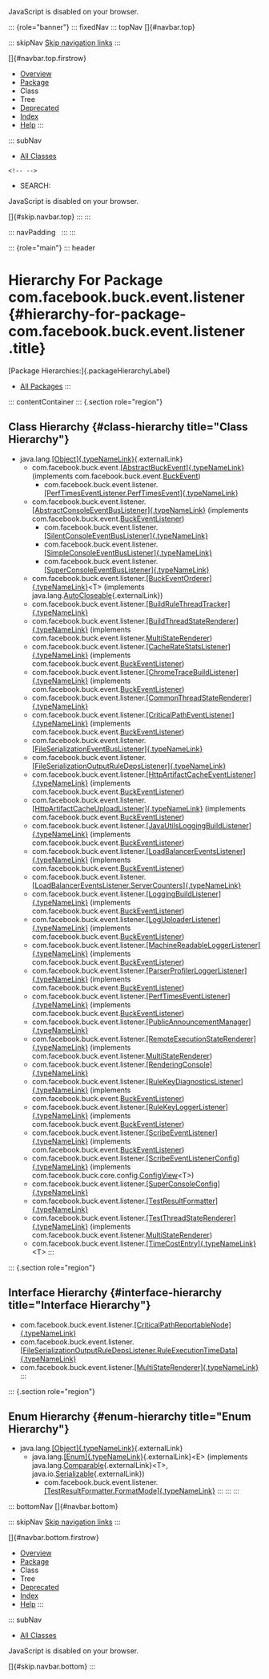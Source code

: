 <div>

JavaScript is disabled on your browser.

</div>

::: {role="banner"}
::: fixedNav
::: topNav
[]{#navbar.top}

::: skipNav
[Skip navigation links](#skip.navbar.top "Skip navigation links")
:::

[]{#navbar.top.firstrow}

-   [Overview](../../../../../index.html)
-   [Package](package-summary.html)
-   Class
-   Tree
-   [Deprecated](../../../../../deprecated-list.html)
-   [Index](../../../../../index-all.html)
-   [Help](../../../../../help-doc.html)
:::

::: subNav
-   [All Classes](../../../../../allclasses.html)

```{=html}
<!-- -->
```
-   SEARCH:

<div>

<div>

JavaScript is disabled on your browser.

</div>

</div>

[]{#skip.navbar.top}
:::
:::

::: navPadding
 
:::
:::

::: {role="main"}
::: header
# Hierarchy For Package com.facebook.buck.event.listener {#hierarchy-for-package-com.facebook.buck.event.listener .title}

[Package Hierarchies:]{.packageHierarchyLabel}

-   [All Packages](../../../../../overview-tree.html)
:::

::: contentContainer
::: {.section role="region"}
## Class Hierarchy {#class-hierarchy title="Class Hierarchy"}

-   java.lang.[[Object]{.typeNameLink}](http://docs.oracle.com/javase/7/docs/api/java/lang/Object.html?is-external=true "class or interface in java.lang"){.externalLink}
    -   com.facebook.buck.event.[[AbstractBuckEvent]{.typeNameLink}](../AbstractBuckEvent.html "class in com.facebook.buck.event")
        (implements
        com.facebook.buck.event.[BuckEvent](../BuckEvent.html "interface in com.facebook.buck.event"))
        -   com.facebook.buck.event.listener.[[PerfTimesEventListener.PerfTimesEvent]{.typeNameLink}](PerfTimesEventListener.PerfTimesEvent.html "class in com.facebook.buck.event.listener")
    -   com.facebook.buck.event.listener.[[AbstractConsoleEventBusListener]{.typeNameLink}](AbstractConsoleEventBusListener.html "class in com.facebook.buck.event.listener")
        (implements
        com.facebook.buck.event.[BuckEventListener](../BuckEventListener.html "interface in com.facebook.buck.event"))
        -   com.facebook.buck.event.listener.[[SilentConsoleEventBusListener]{.typeNameLink}](SilentConsoleEventBusListener.html "class in com.facebook.buck.event.listener")
        -   com.facebook.buck.event.listener.[[SimpleConsoleEventBusListener]{.typeNameLink}](SimpleConsoleEventBusListener.html "class in com.facebook.buck.event.listener")
        -   com.facebook.buck.event.listener.[[SuperConsoleEventBusListener]{.typeNameLink}](SuperConsoleEventBusListener.html "class in com.facebook.buck.event.listener")
    -   com.facebook.buck.event.listener.[[BuckEventOrderer]{.typeNameLink}](BuckEventOrderer.html "class in com.facebook.buck.event.listener")\<T\>
        (implements
        java.lang.[AutoCloseable](http://docs.oracle.com/javase/7/docs/api/java/lang/AutoCloseable.html?is-external=true "class or interface in java.lang"){.externalLink})
    -   com.facebook.buck.event.listener.[[BuildRuleThreadTracker]{.typeNameLink}](BuildRuleThreadTracker.html "class in com.facebook.buck.event.listener")
    -   com.facebook.buck.event.listener.[[BuildThreadStateRenderer]{.typeNameLink}](BuildThreadStateRenderer.html "class in com.facebook.buck.event.listener")
        (implements
        com.facebook.buck.event.listener.[MultiStateRenderer](MultiStateRenderer.html "interface in com.facebook.buck.event.listener"))
    -   com.facebook.buck.event.listener.[[CacheRateStatsListener]{.typeNameLink}](CacheRateStatsListener.html "class in com.facebook.buck.event.listener")
        (implements
        com.facebook.buck.event.[BuckEventListener](../BuckEventListener.html "interface in com.facebook.buck.event"))
    -   com.facebook.buck.event.listener.[[ChromeTraceBuildListener]{.typeNameLink}](ChromeTraceBuildListener.html "class in com.facebook.buck.event.listener")
        (implements
        com.facebook.buck.event.[BuckEventListener](../BuckEventListener.html "interface in com.facebook.buck.event"))
    -   com.facebook.buck.event.listener.[[CommonThreadStateRenderer]{.typeNameLink}](CommonThreadStateRenderer.html "class in com.facebook.buck.event.listener")
    -   com.facebook.buck.event.listener.[[CriticalPathEventListener]{.typeNameLink}](CriticalPathEventListener.html "class in com.facebook.buck.event.listener")
        (implements
        com.facebook.buck.event.[BuckEventListener](../BuckEventListener.html "interface in com.facebook.buck.event"))
    -   com.facebook.buck.event.listener.[[FileSerializationEventBusListener]{.typeNameLink}](FileSerializationEventBusListener.html "class in com.facebook.buck.event.listener")
    -   com.facebook.buck.event.listener.[[FileSerializationOutputRuleDepsListener]{.typeNameLink}](FileSerializationOutputRuleDepsListener.html "class in com.facebook.buck.event.listener")
    -   com.facebook.buck.event.listener.[[HttpArtifactCacheEventListener]{.typeNameLink}](HttpArtifactCacheEventListener.html "class in com.facebook.buck.event.listener")
        (implements
        com.facebook.buck.event.[BuckEventListener](../BuckEventListener.html "interface in com.facebook.buck.event"))
    -   com.facebook.buck.event.listener.[[HttpArtifactCacheUploadListener]{.typeNameLink}](HttpArtifactCacheUploadListener.html "class in com.facebook.buck.event.listener")
        (implements
        com.facebook.buck.event.[BuckEventListener](../BuckEventListener.html "interface in com.facebook.buck.event"))
    -   com.facebook.buck.event.listener.[[JavaUtilsLoggingBuildListener]{.typeNameLink}](JavaUtilsLoggingBuildListener.html "class in com.facebook.buck.event.listener")
        (implements
        com.facebook.buck.event.[BuckEventListener](../BuckEventListener.html "interface in com.facebook.buck.event"))
    -   com.facebook.buck.event.listener.[[LoadBalancerEventsListener]{.typeNameLink}](LoadBalancerEventsListener.html "class in com.facebook.buck.event.listener")
        (implements
        com.facebook.buck.event.[BuckEventListener](../BuckEventListener.html "interface in com.facebook.buck.event"))
    -   com.facebook.buck.event.listener.[[LoadBalancerEventsListener.ServerCounters]{.typeNameLink}](LoadBalancerEventsListener.ServerCounters.html "class in com.facebook.buck.event.listener")
    -   com.facebook.buck.event.listener.[[LoggingBuildListener]{.typeNameLink}](LoggingBuildListener.html "class in com.facebook.buck.event.listener")
        (implements
        com.facebook.buck.event.[BuckEventListener](../BuckEventListener.html "interface in com.facebook.buck.event"))
    -   com.facebook.buck.event.listener.[[LogUploaderListener]{.typeNameLink}](LogUploaderListener.html "class in com.facebook.buck.event.listener")
        (implements
        com.facebook.buck.event.[BuckEventListener](../BuckEventListener.html "interface in com.facebook.buck.event"))
    -   com.facebook.buck.event.listener.[[MachineReadableLoggerListener]{.typeNameLink}](MachineReadableLoggerListener.html "class in com.facebook.buck.event.listener")
        (implements
        com.facebook.buck.event.[BuckEventListener](../BuckEventListener.html "interface in com.facebook.buck.event"))
    -   com.facebook.buck.event.listener.[[ParserProfilerLoggerListener]{.typeNameLink}](ParserProfilerLoggerListener.html "class in com.facebook.buck.event.listener")
        (implements
        com.facebook.buck.event.[BuckEventListener](../BuckEventListener.html "interface in com.facebook.buck.event"))
    -   com.facebook.buck.event.listener.[[PerfTimesEventListener]{.typeNameLink}](PerfTimesEventListener.html "class in com.facebook.buck.event.listener")
        (implements
        com.facebook.buck.event.[BuckEventListener](../BuckEventListener.html "interface in com.facebook.buck.event"))
    -   com.facebook.buck.event.listener.[[PublicAnnouncementManager]{.typeNameLink}](PublicAnnouncementManager.html "class in com.facebook.buck.event.listener")
    -   com.facebook.buck.event.listener.[[RemoteExecutionStateRenderer]{.typeNameLink}](RemoteExecutionStateRenderer.html "class in com.facebook.buck.event.listener")
        (implements
        com.facebook.buck.event.listener.[MultiStateRenderer](MultiStateRenderer.html "interface in com.facebook.buck.event.listener"))
    -   com.facebook.buck.event.listener.[[RenderingConsole]{.typeNameLink}](RenderingConsole.html "class in com.facebook.buck.event.listener")
    -   com.facebook.buck.event.listener.[[RuleKeyDiagnosticsListener]{.typeNameLink}](RuleKeyDiagnosticsListener.html "class in com.facebook.buck.event.listener")
        (implements
        com.facebook.buck.event.[BuckEventListener](../BuckEventListener.html "interface in com.facebook.buck.event"))
    -   com.facebook.buck.event.listener.[[RuleKeyLoggerListener]{.typeNameLink}](RuleKeyLoggerListener.html "class in com.facebook.buck.event.listener")
        (implements
        com.facebook.buck.event.[BuckEventListener](../BuckEventListener.html "interface in com.facebook.buck.event"))
    -   com.facebook.buck.event.listener.[[ScribeEventListener]{.typeNameLink}](ScribeEventListener.html "class in com.facebook.buck.event.listener")
        (implements
        com.facebook.buck.event.[BuckEventListener](../BuckEventListener.html "interface in com.facebook.buck.event"))
    -   com.facebook.buck.event.listener.[[ScribeEventListenerConfig]{.typeNameLink}](ScribeEventListenerConfig.html "class in com.facebook.buck.event.listener")
        (implements
        com.facebook.buck.core.config.[ConfigView](../../core/config/ConfigView.html "interface in com.facebook.buck.core.config")\<T\>)
    -   com.facebook.buck.event.listener.[[SuperConsoleConfig]{.typeNameLink}](SuperConsoleConfig.html "class in com.facebook.buck.event.listener")
    -   com.facebook.buck.event.listener.[[TestResultFormatter]{.typeNameLink}](TestResultFormatter.html "class in com.facebook.buck.event.listener")
    -   com.facebook.buck.event.listener.[[TestThreadStateRenderer]{.typeNameLink}](TestThreadStateRenderer.html "class in com.facebook.buck.event.listener")
        (implements
        com.facebook.buck.event.listener.[MultiStateRenderer](MultiStateRenderer.html "interface in com.facebook.buck.event.listener"))
    -   com.facebook.buck.event.listener.[[TimeCostEntry]{.typeNameLink}](TimeCostEntry.html "class in com.facebook.buck.event.listener")\<T\>
:::

::: {.section role="region"}
## Interface Hierarchy {#interface-hierarchy title="Interface Hierarchy"}

-   com.facebook.buck.event.listener.[[CriticalPathReportableNode]{.typeNameLink}](CriticalPathReportableNode.html "interface in com.facebook.buck.event.listener")
-   com.facebook.buck.event.listener.[[FileSerializationOutputRuleDepsListener.RuleExecutionTimeData]{.typeNameLink}](FileSerializationOutputRuleDepsListener.RuleExecutionTimeData.html "interface in com.facebook.buck.event.listener")
-   com.facebook.buck.event.listener.[[MultiStateRenderer]{.typeNameLink}](MultiStateRenderer.html "interface in com.facebook.buck.event.listener")
:::

::: {.section role="region"}
## Enum Hierarchy {#enum-hierarchy title="Enum Hierarchy"}

-   java.lang.[[Object]{.typeNameLink}](http://docs.oracle.com/javase/7/docs/api/java/lang/Object.html?is-external=true "class or interface in java.lang"){.externalLink}
    -   java.lang.[[Enum]{.typeNameLink}](http://docs.oracle.com/javase/7/docs/api/java/lang/Enum.html?is-external=true "class or interface in java.lang"){.externalLink}\<E\>
        (implements
        java.lang.[Comparable](http://docs.oracle.com/javase/7/docs/api/java/lang/Comparable.html?is-external=true "class or interface in java.lang"){.externalLink}\<T\>,
        java.io.[Serializable](http://docs.oracle.com/javase/7/docs/api/java/io/Serializable.html?is-external=true "class or interface in java.io"){.externalLink})
        -   com.facebook.buck.event.listener.[[TestResultFormatter.FormatMode]{.typeNameLink}](TestResultFormatter.FormatMode.html "enum in com.facebook.buck.event.listener")
:::
:::
:::

::: bottomNav
[]{#navbar.bottom}

::: skipNav
[Skip navigation links](#skip.navbar.bottom "Skip navigation links")
:::

[]{#navbar.bottom.firstrow}

-   [Overview](../../../../../index.html)
-   [Package](package-summary.html)
-   Class
-   Tree
-   [Deprecated](../../../../../deprecated-list.html)
-   [Index](../../../../../index-all.html)
-   [Help](../../../../../help-doc.html)
:::

::: subNav
-   [All Classes](../../../../../allclasses.html)

<div>

<div>

JavaScript is disabled on your browser.

</div>

</div>

[]{#skip.navbar.bottom}
:::
